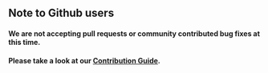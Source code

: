 ## Note to Github users
#### We are not accepting pull requests or community contributed bug fixes at this time.
#### Please take a look at our [Contribution Guide](https://github.com/alexa/avs-device-sdk/blob/master/CONTRIBUTING.md). 
